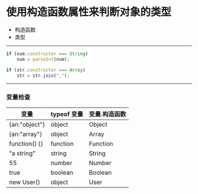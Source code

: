 # 使用构造函数属性来判断对象的类型
- 构造函数
- 类型

---
```JavaScript
if (num.constructor === String)
    num = parseInt(num);

if (str.constructor === Array)
    str = str.join(",");
```

---
### 变量检查

|变量|typeof 变量|变量.构造函数|
|-|-|-|
|{an:"object"}|object|Object|
|{an:"array"}|object|Array|
|function() {}|function|Function|
|"a string"|string|String|
|55|number|Number|
|true|boolean|Boolean|
|new User()|object|User|

